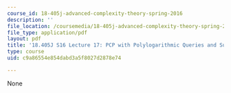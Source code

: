 ```yaml
---
course_id: 18-405j-advanced-complexity-theory-spring-2016
description: ''
file_location: /coursemedia/18-405j-advanced-complexity-theory-spring-2016/c9a86554e854dabd3a5f8027d2878e74_MIT18_405JS16_SumCheck.pdf
file_type: application/pdf
layout: pdf
title: '18.405J S16 Lecture 17: PCP with Polylogarithmic Queries and Sum Check'
type: course
uid: c9a86554e854dabd3a5f8027d2878e74

---
```

None